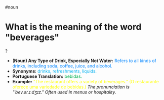 #noun

# What is the meaning of the word "beverages"
?
* **(Noun) Any Type of Drink, Especially Not Water:** <span style="color:rgb(0, 132, 255)">Refers to all kinds of drinks, including soda, coffee, juice, and alcohol.</span>
* **Synonyms:** <span style="color:rgb(0, 176, 240)">drinks, refreshments, liquids.</span>
* **Portuguese Translation:** <span style="color:rgb(0, 176, 80)">bebidas.</span>
* **Example:** <span style="color:rgb(255, 255, 0)">"The restaurant offers a variety of beverages." (O restaurante oferece uma variedade de bebidas.)</span>
*The pronunciation is "ˈbev.ər.ɪ.dʒɪz." Often used in menus or hospitality.*
<!--SR:!2025-07-13,4,270-->
